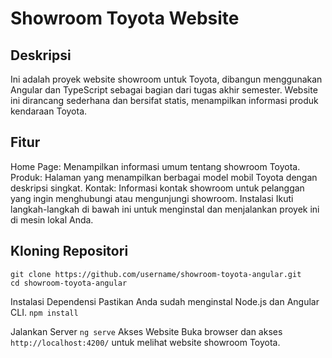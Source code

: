 # Showroom Toyota Website
## Deskripsi
Ini adalah proyek website showroom untuk Toyota, dibangun menggunakan Angular dan TypeScript sebagai bagian dari tugas akhir semester. Website ini dirancang sederhana dan bersifat statis, menampilkan informasi produk kendaraan Toyota.

## Fitur
Home Page: Menampilkan informasi umum tentang showroom Toyota.
Produk: Halaman yang menampilkan berbagai model mobil Toyota dengan deskripsi singkat.
Kontak: Informasi kontak showroom untuk pelanggan yang ingin menghubungi atau mengunjungi showroom.
Instalasi
Ikuti langkah-langkah di bawah ini untuk menginstal dan menjalankan proyek ini di mesin lokal Anda.

## Kloning Repositori

```
git clone https://github.com/username/showroom-toyota-angular.git
cd showroom-toyota-angular
```

Instalasi Dependensi
Pastikan Anda sudah menginstal Node.js dan Angular CLI.
`npm install`

Jalankan Server
`ng serve`
Akses Website
Buka browser dan akses `http://localhost:4200/` untuk melihat website showroom Toyota.
